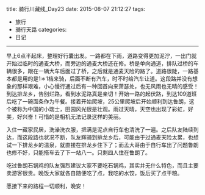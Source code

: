 title: 骑行川藏线_Day23
date: 2015-08-07 21:12:27
tags:
- 旅行
- 骑行天路
categories:
- 日记
---

早上6点半起床，整理好行囊出发。一路都在下雨，道路变得更加泥泞，一出门就开始过临时的通麦大桥，而旁边的通麦大桥还在修。桥是单向通道，排队过桥的车辆很多，跟在一辆大车后面过了桥，之后就是通麦天险的路了。道路很陡，一路基本都是用的是1＊1档来骑，后面不断有汽车，时不时给汽车让道。这段路并没有想象的那样艰难，小心慢行通过后有一种回首向来萧瑟处，也无风雨也无晴的感受！到达排龙乡，告别烂路，看到水泥路真是亲切！开始一路的起伏路，到达109道班后吃了一碗面条作为午餐。接着开始爬坡，25公里爬坡后开始顺利到达鲁朗，这个被称为中国的小瑞士，田园风光很是壮观。雨过天晴，天空也出现了彩虹，好美，好兴奋！可惜的是相机无法记录这样的美丽。

入住一藏家民居，洗澡洗衣服，把满是泥点自行车也清洗了一遍。之后队友陆续到达，而这段路也状况不断，队友辉骑到排龙乡后，可能由于过通麦天险太累，也想试一下排龙乡的温泉，就直接在排龙乡住下了；而孟大哥由于自行车出了问题鲁朗也修不好，只能搭车去了下一站八一。只剩四人住在鲁朗了。

吃过鲁朗石锅鸡的队友强烈建议大家不要吃石锅鸡，其实并无什么特色，而且主要卖游客很贵。晚饭大家就各自随便吃了点，我吃的水饺，饭后买了点干粮。

愿接下来的路程一切顺利，晚安！


